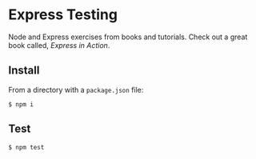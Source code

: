 # Express Testing

Node and Express exercises from books and tutorials. Check out a great book called, _Express in Action_.

## Install

From a directory with a `package.json` file:

`$ npm i`

## Test

`$ npm test`
